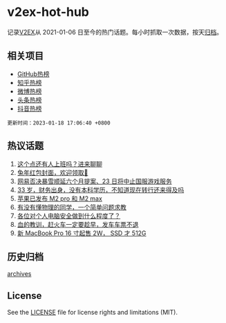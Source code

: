 # v2ex-hot-hub

 记录[V2EX](https://www.v2ex.com/)从 2021-01-06 日至今的热门话题。每小时抓取一次数据，按天[归档](archives)。
 
 ## 相关项目

- [GitHub热榜](https://github.com/snaildev/github-hot-hub)
- [知乎热榜](https://github.com/snaildev/zhihu-hot-hub)
- [微博热榜](https://github.com/snaildev/weibo-hot-hub)
- [头条热榜](https://github.com/snaildev/toutiao-hot-hub)
- [抖音热榜](https://github.com/snaildev/douyin-hot-hub)


 `更新时间：2023-01-18 17:06:40 +0800`

## 热议话题

1. [这个点还有人上班吗？进来聊聊](https://www.v2ex.com/t/909639)
1. [兔年红包封面，欢迎领取👏](https://www.v2ex.com/t/909539)
1. [网易否决暴雪顺延六个月提案、23 日将中止国服游戏服务](https://www.v2ex.com/t/909545)
1. [33 岁，财务出身，没有本科学历，不知道现在转行还来得及吗](https://www.v2ex.com/t/909629)
1. [苹果已发布 M2 pro 和 M2 max](https://www.v2ex.com/t/909581)
1. [有没有懂物理的同学，一个简单问题求教](https://www.v2ex.com/t/909687)
1. [各位对个人电脑安全做到什么程度了？](https://www.v2ex.com/t/909634)
1. [血的教训，赶火车一定要趁早，发车车票不退](https://www.v2ex.com/t/909684)
1. [新 MacBook Pro 16 寸起售 2W， SSD 才 512G](https://www.v2ex.com/t/909637)

## 历史归档

[archives](archives)

## License

See the [LICENSE](LICENSE) file for license rights and limitations (MIT).
